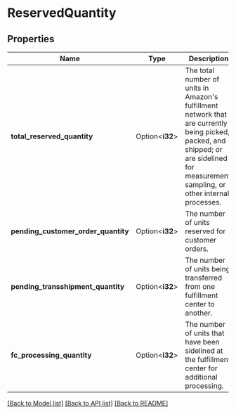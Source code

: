 # ReservedQuantity

## Properties

Name | Type | Description | Notes
------------ | ------------- | ------------- | -------------
**total_reserved_quantity** | Option<**i32**> | The total number of units in Amazon's fulfillment network that are currently being picked, packed, and shipped; or are sidelined for measurement, sampling, or other internal processes. | [optional]
**pending_customer_order_quantity** | Option<**i32**> | The number of units reserved for customer orders. | [optional]
**pending_transshipment_quantity** | Option<**i32**> | The number of units being transferred from one fulfillment center to another. | [optional]
**fc_processing_quantity** | Option<**i32**> | The number of units that have been sidelined at the fulfillment center for additional processing. | [optional]

[[Back to Model list]](../README.md#documentation-for-models) [[Back to API list]](../README.md#documentation-for-api-endpoints) [[Back to README]](../README.md)


